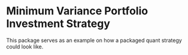 # Minimum Variance Portfolio Investment Strategy

This package serves as an example on how a packaged quant strategy could look like.
